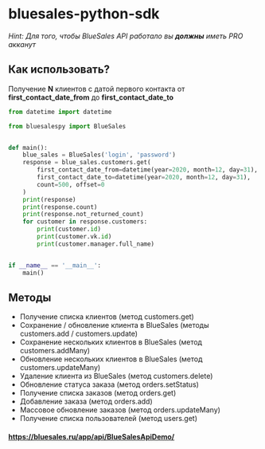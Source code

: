 # bluesales-python-sdk

_Hint: Для того, чтобы BlueSales API работало вы **должны** иметь PRO акканут_

## Как использовать?

Получение __N__ клиентов с датой первого контакта от __first_contact_date_from__ до __first_contact_date_to__
```python
from datetime import datetime

from bluesalespy import BlueSales


def main():
    blue_sales = BlueSales('login', 'password')
    response = blue_sales.customers.get(
        first_contact_date_from=datetime(year=2020, month=12, day=31),
        first_contact_date_to=datetime(year=2020, month=12, day=31),
        count=500, offset=0
    )
    print(response)
    print(response.count)
    print(response.not_returned_count)
    for customer in response.customers:
        print(customer.id)
        print(customer.vk.id)
        print(customer.manager.full_name)


if __name__ == '__main__':
    main()
```

## Методы
- Получение списка клиентов (метод customers.get) 
- Сохранение / обновление клиента в BlueSales (методы customers.add / customers.update)
- Сохранение нескольких клиентов в BlueSales (метод customers.addMany)
- Обновление нескольких клиентов в BlueSales (метод customers.updateMany)
- Удаление клиента из BlueSales (метод customers.delete)
- Обновление статуса заказа (метод orders.setStatus)
- Получение списка заказов (метод orders.get) 
- Добавление заказа (метод orders.add)
- Массовое обновление заказов (метод orders.updateMany)
- Получение списка пользователей (метод users.get)

#### https://bluesales.ru/app/api/BlueSalesApiDemo/